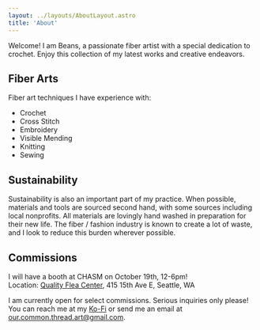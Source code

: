```yaml
---
layout: ../layouts/AboutLayout.astro
title: 'About'
---
```


Welcome! I am Beans, a passionate fiber artist with a special dedication
to crochet. Enjoy this collection of my latest works and creative endeavors.

## Fiber Arts

Fiber art techniques I have experience with:

- Crochet
- Cross Stitch
- Embroidery
- Visible Mending
- Knitting
- Sewing

## Sustainability

Sustainability is also an important part of my practice. When possible, materials and tools are sourced second hand, with some sources including local nonprofits. All materials are lovingly hand washed in preparation for their new life. The fiber / fashion industry is known to create a lot of waste, and I look to reduce this burden wherever possible.

## Commissions

I will have a booth at CHASM on October 19th, 12-6pm! <br/>
Location: <a href="https://www.google.com/maps/place/Quality+Flea+Center/@47.622726,-122.3148778,17z/data=!3m1!4b1!4m6!3m5!1s0x5490158f5f9432a1:0x5bab91fb5d22fdc7!8m2!3d47.6227224!4d-122.3123029!16s%2Fg%2F11y7cd8swm?entry=ttu&g_ep=EgoyMDI0MDkxOC4xIKXMDSoASAFQAw%3D%3D" target="_blank">Quality Flea Center</a>, 415 15th Ave E, Seattle, WA

I am currently open for select commissions. Serious inquiries only please! You can reach me at my <a href="https://ko-fi.com/ourcommonthread" target="_blank">Ko-Fi</a> or send me an email at our.common.thread.art@gmail.com.
